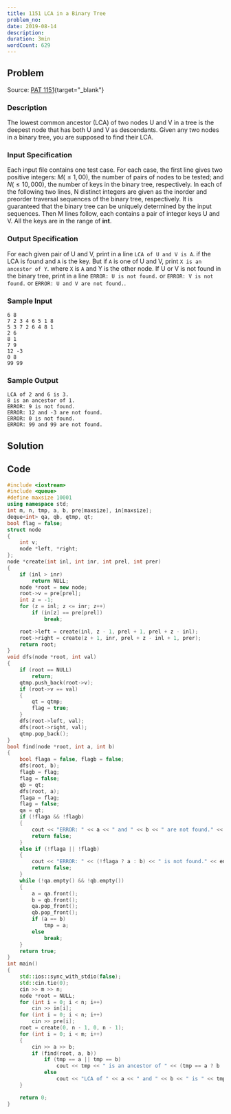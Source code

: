 ```yaml
---
title: 1151 LCA in a Binary Tree
problem_no:
date: 2019-08-14
description:
duration: 3min
wordCount: 629
---
```


<!--more-->

## Problem

Source: [PAT 1151](https://pintia.cn/problem-sets/994805342720868352/exam/problems/1038430130011897856){target="_blank"}

### Description

The lowest common ancestor (LCA) of two nodes U and V in a tree is the deepest node that has both U and V as descendants.
Given any two nodes in a binary tree, you are supposed to find their LCA.

### Input Specification

Each input file contains one test case. For each case, the first line gives two positive integers: $M(≤1,00)$, the number of pairs of nodes to be tested; and $N(≤10,000)$, the number of keys in the binary tree, respectively. In each of the following two lines, N distinct integers are given as the inorder and preorder traversal sequences of the binary tree, respectively. It is guaranteed that the binary tree can be uniquely determined by the input sequences. Then M lines follow, each contains a pair of integer keys U and V. All the keys are in the range of **int**.

### Output Specification

For each given pair of U and V, print in a line `LCA of U and V is A`. if the LCA is found and `A` is the key. But if `A` is one of U and V, print `X is an ancestor of Y`. where `X` is `A` and Y is the other node. If U or V is not found in the binary tree, print in a line `ERROR: U is not found.` or `ERROR: V is not found.` or `ERROR: U and V are not found.`.

### Sample Input

```text
6 8
7 2 3 4 6 5 1 8
5 3 7 2 6 4 8 1
2 6
8 1
7 9
12 -3
0 8
99 99
```

### Sample Output

```text
LCA of 2 and 6 is 3.
8 is an ancestor of 1.
ERROR: 9 is not found.
ERROR: 12 and -3 are not found.
ERROR: 0 is not found.
ERROR: 99 and 99 are not found.
```

## Solution

## Code




```cpp
#include <iostream>
#include <queue>
#define maxsize 10001
using namespace std;
int m, n, tmp, a, b, pre[maxsize], in[maxsize];
deque<int> qa, qb, qtmp, qt;
bool flag = false;
struct node
{
    int v;
    node *left, *right;
};
node *create(int inl, int inr, int prel, int prer)
{
    if (inl > inr)
        return NULL;
    node *root = new node;
    root->v = pre[prel];
    int z = -1;
    for (z = inl; z <= inr; z++)
        if (in[z] == pre[prel])
            break;

    root->left = create(inl, z - 1, prel + 1, prel + z - inl);
    root->right = create(z + 1, inr, prel + z - inl + 1, prer);
    return root;
}
void dfs(node *root, int val)
{
    if (root == NULL)
        return;
    qtmp.push_back(root->v);
    if (root->v == val)
    {
        qt = qtmp;
        flag = true;
    }
    dfs(root->left, val);
    dfs(root->right, val);
    qtmp.pop_back();
}
bool find(node *root, int a, int b)
{
    bool flaga = false, flagb = false;
    dfs(root, b);
    flagb = flag;
    flag = false;
    qb = qt;
    dfs(root, a);
    flaga = flag;
    flag = false;
    qa = qt;
    if (!flaga && !flagb)
    {
        cout << "ERROR: " << a << " and " << b << " are not found." << endl;
        return false;
    }
    else if (!flaga || !flagb)
    {
        cout << "ERROR: " << (!flaga ? a : b) << " is not found." << endl;
        return false;
    }
    while (!qa.empty() && !qb.empty())
    {
        a = qa.front();
        b = qb.front();
        qa.pop_front();
        qb.pop_front();
        if (a == b)
            tmp = a;
        else
            break;
    }
    return true;
}
int main()
{
    std::ios::sync_with_stdio(false);
    std::cin.tie(0);
    cin >> m >> n;
    node *root = NULL;
    for (int i = 0; i < n; i++)
        cin >> in[i];
    for (int i = 0; i < n; i++)
        cin >> pre[i];
    root = create(0, n - 1, 0, n - 1);
    for (int i = 0; i < m; i++)
    {
        cin >> a >> b;
        if (find(root, a, b))
            if (tmp == a || tmp == b)
                cout << tmp << " is an ancestor of " << (tmp == a ? b : a) << "." << endl;
            else
                cout << "LCA of " << a << " and " << b << " is " << tmp << "." << endl;
    }

    return 0;
}
```

